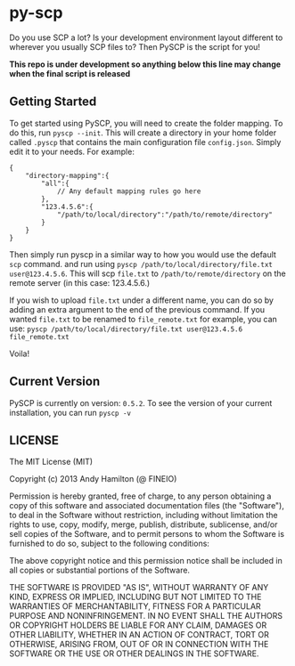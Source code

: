 py-scp
======

Do you use SCP a lot? Is your development environment layout different to wherever you usually SCP files to? Then PySCP is the script for you!

**This repo is under development so anything below this line may change when the final script is released**

Getting Started
-----------------
To get started using PySCP, you will need to create the folder mapping. To do this, run `pyscp --init`. This will create a directory in your home folder called `.pyscp` that contains the main configuration file `config.json`. Simply edit it to your needs. For example:

	{
		"directory-mapping":{
			"all":{
				// Any default mapping rules go here
			},
			"123.4.5.6":{
				"/path/to/local/directory":"/path/to/remote/directory"
			}
		}
	}

Then simply run pyscp in a similar way to how you would use the default `scp` command.  and run using `pyscp /path/to/local/directory/file.txt user@123.4.5.6`. This will scp `file.txt` to `/path/to/remote/directory` on the remote server (in this case: 123.4.5.6.)

If you wish to upload `file.txt` under a different name, you can do so by adding an extra argument to the end of the previous command. If you wanted `file.txt` to be renamed to `file_remote.txt` for example, you can use: `pyscp /path/to/local/directory/file.txt user@123.4.5.6 file_remote.txt`

Voila!

Current Version
----------------
PySCP is currently on version: `0.5.2`. To see the version of your current installation, you can run `pyscp -v`

LICENSE
----------------
The MIT License (MIT)

Copyright (c) 2013 Andy Hamilton (@ FINEIO)

Permission is hereby granted, free of charge, to any person obtaining a copy
of this software and associated documentation files (the "Software"), to deal
in the Software without restriction, including without limitation the rights
to use, copy, modify, merge, publish, distribute, sublicense, and/or sell
copies of the Software, and to permit persons to whom the Software is
furnished to do so, subject to the following conditions:

The above copyright notice and this permission notice shall be included in
all copies or substantial portions of the Software.

THE SOFTWARE IS PROVIDED "AS IS", WITHOUT WARRANTY OF ANY KIND, EXPRESS OR
IMPLIED, INCLUDING BUT NOT LIMITED TO THE WARRANTIES OF MERCHANTABILITY,
FITNESS FOR A PARTICULAR PURPOSE AND NONINFRINGEMENT. IN NO EVENT SHALL THE
AUTHORS OR COPYRIGHT HOLDERS BE LIABLE FOR ANY CLAIM, DAMAGES OR OTHER
LIABILITY, WHETHER IN AN ACTION OF CONTRACT, TORT OR OTHERWISE, ARISING FROM,
OUT OF OR IN CONNECTION WITH THE SOFTWARE OR THE USE OR OTHER DEALINGS IN
THE SOFTWARE.
